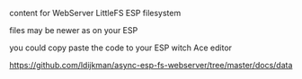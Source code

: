 content for WebServer LittleFS ESP filesystem


files may be newer as on your ESP

you could copy paste the code to your ESP witch Ace editor

https://github.com/ldijkman/async-esp-fs-webserver/tree/master/docs/data

